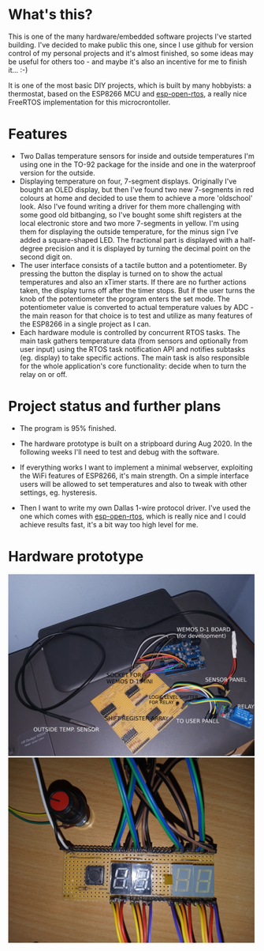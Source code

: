 # What's this?
This is one of the many hardware/embedded software projects I've started building. I've decided to make public this one, since I use github for version control of my personal projects and it's almost finished, so some ideas may be useful for others too - and maybe it's also an incentive for me to finish it... :-)

It is one of the most basic DIY projects, which is built by many hobbyists: a thermostat, based on the ESP8266 MCU and [esp-open-rtos](https://github.com/SuperHouse/esp-open-rtos/), a really nice FreeRTOS implementation for this microcrontoller.

# Features
* Two Dallas temperature sensors for inside and outside temperatures
I'm using one in the TO-92 package for the inside and one in the
waterproof version for the outside.
* Displaying temperature on four, 7-segment displays.
Originally I've bought an OLED display, but then I've found two new
7-segments in red colours at home and decided to use them to achieve
a more 'oldschool' look. Also I've found writing a driver for them 
more challenging with some good old bitbanging, so I've bought some
shift registers at the local electronic store and two more 7-segments
in yellow. I'm using them for displaying the outside temperature,
for the minus sign I've added a square-shaped LED. The fractional
part is displayed with a half-degree precision and it is displayed
by turning the decimal point on the second digit on.
* The user interface consists of a tactile button and a potentiometer.
By pressing the button the display is turned on to show the actual temperatures
and also an xTimer starts. If there are no further actions taken, the display
turns off after the timer stops. But if the user turns the knob of the potentiometer
the program enters the set mode. The potentiometer value is converted to
actual temperature values by ADC - the main reason for that choice is to
test and utilize as many features of the ESP8266 in a single project as I can.
* Each hardware module is controlled by concurrent RTOS tasks. The main task
gathers temperature data (from sensors and optionally from user input) using the
RTOS task notification API and notifies subtasks (eg. display) to take specific actions.
The main task is also responsible for the whole application's core functionality:
decide when to turn the relay on or off.

# Project status and further plans
* The program is 95% finished.
* The hardware prototype is built on a stripboard during Aug 2020.
In the following weeks I'll need to test and debug
with the software.

* If everything works I want to implement a minimal webserver, exploiting the
WiFi features of ESP8266, it's main strength. On a simple interface users will be allowed
to set temperatures and also to tweak with other settings, eg. hysteresis.

* Then I want to write my own Dallas 1-wire protocol driver. I've used the one which comes with
[esp-open-rtos](https://github.com/SuperHouse/esp-open-rtos/), which is really nice and I could
achieve results fast, it's a bit way too high level for me.

# Hardware prototype
<img src="https://github.com/abprogramming/esp8266-thermostat/blob/master/mainpanel.png" width="500"><img src="https://github.com/abprogramming/esp8266-thermostat/blob/master/userpanel.png" width="500">
